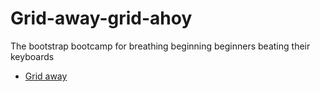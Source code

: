 # Grid-away-grid-ahoy
The bootstrap bootcamp for breathing beginning beginners beating their keyboards

- [Grid away](https://stefan-nilsson.github.io/Grid-away-grid-ahoy-/) <br>
